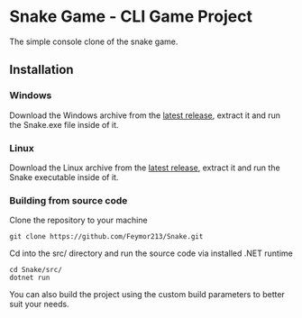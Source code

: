 # Snake Game - CLI Game Project

The simple console clone of the snake game.

## Installation
### Windows
Download the Windows archive from the [latest release](https://github.com/Feymor213/Snake/releases/latest), extract it and run the Snake.exe file inside of it.

### Linux
Download the Linux archive from the [latest release](https://github.com/Feymor213/Snake/releases/latest), extract it and run the Snake executable inside of it.

### Building from source code
Clone the repository to your machine
```shell
git clone https://github.com/Feymor213/Snake.git
```
Cd into the src/ directory and run the source code via installed .NET runtime
```shell
cd Snake/src/
dotnet run
```
You can also build the project using the custom build parameters to better suit your needs. 
